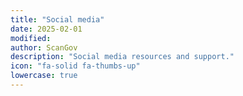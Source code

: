 ```yaml
---
title: "Social media"
date: 2025-02-01
modified: 
author: ScanGov
description: "Social media resources and support."
icon: "fa-solid fa-thumbs-up"
lowercase: true
---
```

